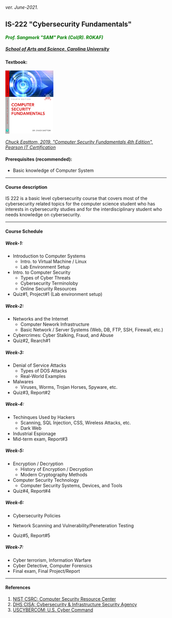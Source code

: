 <h6>ver. June-2021.</h6>
<h2>IS-222 "Cybersecurity Fundamentals"</h2>
<h4 style="color:green"><i> Prof. Sangmork "SAM" Park (Col(R). ROKAF)</i></h4>
<h5><u><i>School of Arts and Science, Carolina University</i></u></h5>

<h4>Textbook:</h4> 
<img src = "../Images/IS222TextBook.jpg" alt = "IS-222 TextBook" width="150"/>

<em><u>[Chuck Easttom, 2019. "Computer Security Fundamentals 4th Edition", Pearson IT Certification](https://www.pearson.com/en-us/subject-catalog/p/computer-security-fundamentals/P200000000230/9780137459674)
</u></em>

<h4>Prerequisites (recommended):</h4>

-   Basic knowledge of Computer System

---

<h4>Course description</h4>

IS 222 is a basic level cybersecurity course that covers most of the cybersecurity related topics for the computer science student who has interests in cybersecurity studies and for the interdisciplinary student who needs knowledge on cybersecurity.

---

<h4>Course Schedule</h4>

<h5>Week-1: </h5>

-   Introduction to Computer Systems
    -   Intro. to Virtual Machine / Linux
    -   Lab Environment Setup
-   Intro. to Computer Security
    -   Types of Cyber Threats
    -   Cybersecurity Terminoloby
    -   Online Security Resources
-   Quiz#1, Project#1 (Lab environment setup)

<h5>Week-2: </h5>

-   Networks and the Internet
    -   Computer Nework Infrastructure
    -   Basic Network / Server Systems (Web, DB, FTP, SSH, Firewall, etc.)
-   Cybercrimes: Cyber Stalking, Fraud, and Abuse
-   Quiz#2, Rearch#1

<h5>Week-3: </h5>

-   Denial of Service Attacks
    -   Types of DOS Attacks
    -   Real-World Examples
-   Malwares
    -   Viruses, Worms, Trojan Horses, Spyware, etc.
-   Quiz#3, Report#2

<h5>Week-4: </h5>

-   Techinques Used by Hackers
    -   Scanning, SQL Injection, CSS, Wireless Attacks, etc.
    -   Dark Web
-   Industrial Espionage
-   Mid-term exam, Report#3

<h5>Week-5: </h5>

-   Encryption / Decryption
    -   History of Encryption / Decryption
    -   Modern Cryptography Methods
-   Computer Security Technology
    -   Computer Security Systems, Devices, and Tools
-   Quiz#4, Report#4

<h5>Week-6: </h5>

-   Cybersecurity Policies
-   Network Scanning and Vulnerability/Peneteration Testing

-   Quiz#5, Report#5

<h5>Week-7: </h5>

-   Cyber terrorism, Information Warfare
-   Cyber Detective, Computer Forensics
-   Final exam, Final Project/Report

---

<h4>References</h4>

1. [NIST CSRC: Computer Security Resource Center](https://csrc.nist.gov/)
2. [DHS CISA: Cybersecurity & Infrastructure Security Agency](https://www.cisa.gov/)
3. [USCYBERCOM: U.S. Cyber Command](https://www.cybercom.mil/)
